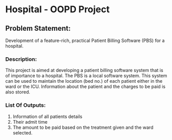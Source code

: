 # Hospital - OOPD Project

## Problem Statement:
Development of a feature-rich, practical Patient Billing Software (PBS) for a hospital.

### Description:
This project is aimed at developing a patient billing software system that is of importance to a hospital. The PBS is a local software system. This system can be used to maintain the location (bed no.) of each patient either in the ward or the ICU. Information about the patient and the charges to be paid is also stored. 

### List Of Outputs:
1. Information of all patients details 
2. Their admit time 
3. The amount to be paid based on the treatment given and the ward selected. 
